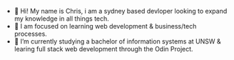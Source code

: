 - 👋 Hi! My name is Chris, i am a sydney based devloper looking to expand my knowledge in all things tech.
- 👀 I am focused on learning web development & business/tech processes.
- 🌱 I’m currently studying a bachelor of information systems at UNSW & learing full stack web development through the Odin Project.
